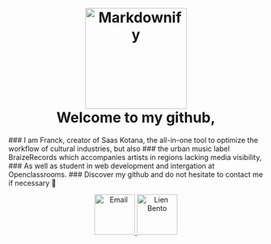 <h1 align="center">
  <br>
  <a href="https://github.com/ultraasedev/ultraasedev"><img src="https://zupimages.net/up/23/10/5wdp.jpg" alt="Markdownify" width="200"></a>
  <br>
   Welcome to my github,
  <br>
</h1>
### I am Franck, creator of Saas Kotana, the all-in-one tool to optimize the workflow of cultural industries, but also
### the urban music label BraizeRecords which accompanies artists in regions lacking media visibility,
### As well as student in web development and intergation at Openclassrooms.
### Discover my github and do not hesitate to contact me if necessary 💬




<p align="center">
  <a href="mailto:g.franck@kotanadigi.com">
    <img src="https://cdn-icons-png.flaticon.com/512/1057/1057100.png"
         alt="Email" width="80" height="80">
  </a>
  <a href="https://bento.me/gfranck">
    <img src="https://global-uploads.webflow.com/6335b33630f88833a92915fc/63e501246a370e0d4462f2ed_herologo.png"
         alt="Lien Bento" width="80" height="80">
  </a>
 

